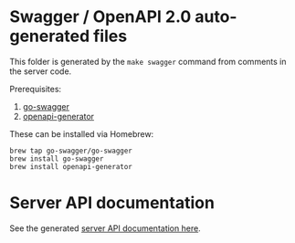 # Swagger / OpenAPI 2.0 auto-generated files

This folder is generated by the `make swagger` command from comments in the server code.

Prerequisites:
1. [go-swagger](https://goswagger.io/install.html)
2. [openapi-generator](https://github.com/OpenAPITools/openapi-generator)

These can be installed via Homebrew:
```
brew tap go-swagger/go-swagger
brew install go-swagger
brew install openapi-generator
```

# Server API documentation

See the generated [server API documentation here](https://htmlpreview.github.io/?https://github.com/mattermost/focalboard/blob/main/server/swagger/docs/html/index.html).
